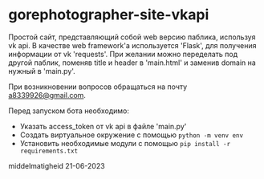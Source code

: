 # gorephotographer-site-vkapi

Простой сайт, представляющий собой web версию паблика, используя vk api. В качестве web framework'а используется 'Flask', для получения информации от vk 'requests'. При желании можно переделать под другой паблик, поменяв title и header в 'main.html' и заменив domain на нужный в 'main.py'.

При возникновении вопросов обращаться на почту a8339926@gmail.com.

Перед запуском бота необходимо:
- Указать access_token от vk api в файле 'main.py'
- Создать виртуальное окружение с помощью `python -m venv env`
- Установить необходимые модули с помощью `pip install -r requirements.txt`

middelmatigheid 21-06-2023
